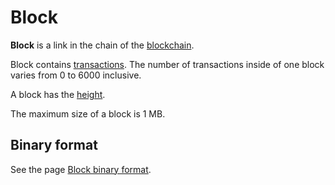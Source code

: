 # Block

**Block** is a link in the chain of the [blockchain](/en/blockchain/blockchain).

Block contains [transactions](/en/blockchain/transaction). The number of transactions inside of one block varies from 0 to 6000 inclusive.

A block has the [height](/en/blockchain/block/block-height).

The maximum size of a block is 1 MB.

## Binary format

See the page [Block binary format](/en/blockchain/binary-format/block-binary-format).
